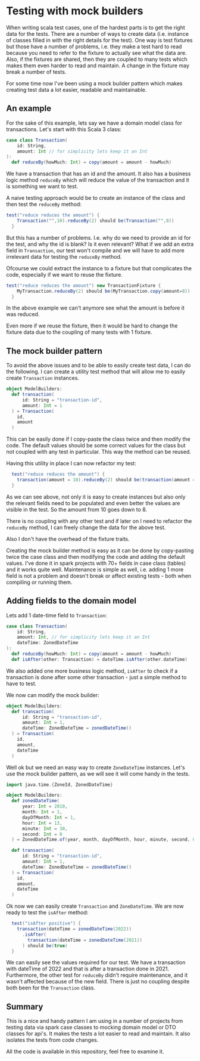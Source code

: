 # Testing with mock builders

When writing scala test cases, one of the hardest parts is to get
the right data for the tests. There are a number of ways to create
data (i.e. instance of classes filled in with the right details for the test).
One way is test fixtures but those have a number of problems, i.e.
they make a test hard to read because you need to refer to the fixture
to actually see what the data are. Also, if the fixtures are shared, then
they are coupled to many tests which makes them even harder to read and
maintain. A change in the fixture may break a number of tests.

For some time now I've been using a mock builder pattern which makes
creating test data a lot easier, readable and maintainable.

## An example

For the sake of this example, lets say we have a domain model class
for transactions. Let's start with this Scala 3 class:

```scala
case class Transaction(
    id: String,
    amount: Int // for simplicity lets keep it an Int
):
  def reduceBy(howMuch: Int) = copy(amount = amount - howMuch)
```

We have a transaction that has an id and the amount. It also has a business logic
method `reduceBy` which will reduce the value of the transaction and it is something
we want to test.

A naive testing approach would be to create an instance of the class and then
test the `reduceBy` method:

```scala
test("reduce reduces the amount") {
    Transaction("",10).reduceBy(2) should be(Transaction("",8))
  }
```

But this has a number of problems. I.e. why do we need to provide an id for
the test, and why the id is blank? Is it even relevant? What if we add an
extra field in `Transaction`, our test won't compile and we will have to
add more irrelevant data for testing the `reduceBy` method.

Ofcourse we could extract the instance to a fixture but that complicates the code,
especially if we want to reuse the fixture.

```scala
test("reduce reduces the amount") new TransactionFixture {
    MyTransaction.reduceBy(2) should be(MyTransaction.copy(amount=8))
  }
```

In the above example we can't anymore see what the amount is before it was reduced.

Even more if we reuse the fixture, then it would be hard to change the fixture
data due to the coupling of many tests with 1 fixture.

## The mock builder pattern

To avoid the above issues and to be able to easily create test data, I can do
the following. I can create a utility test method that will allow me to easily
create `Transaction` instances.

```scala
object ModelBuilders:
  def transaction(
      id: String = "transaction-id",
      amount: Int = 1
  ) = Transaction(
    id,
    amount
  )

```

This can be easily done if I copy-paste the class twice and then modify the code.
The default values should be some correct values for the class but not coupled
with any test in particular. This way the method can be reused.

Having this utility in place I can now refactor my test:

```scala
  test("reduce reduces the amount") {
    transaction(amount = 10).reduceBy(2) should be(transaction(amount = 8))
  }
```

As we can see above, not only it is easy to create instances but also only the
relevant fields need to be populated and even better the values are visible
in the test. So the amount from 10 goes down to 8.

There is no coupling with any other test and if later on I need to refactor the 
`reduceBy` method, I can freely change the data for the above test.

Also I don't have the overhead of the fixture traits.

Creating the mock builder method is easy as it can be done by copy-pasting twice
the case class and then modifying the code and adding the default values. I've
done it in spark projects with 70+ fields in case class (tables) and it works
quite well. Maintenance is simple as well, i.e. adding 1 more field is not
a problem and doesn't break or affect existing tests - both when compiling or
running them.

## Adding fields to the domain model

Lets add 1 date-time field to `Transaction`:

```scala
case class Transaction(
    id: String,
    amount: Int, // for simplicity lets keep it an Int
    dateTime: ZonedDateTime
):
  def reduceBy(howMuch: Int) = copy(amount = amount - howMuch)
  def isAfter(other: Transaction) = dateTime.isAfter(other.dateTime)
```

We also added one more business logic method, `isAfter` to check if a transaction
is done after some other transaction - just a simple method to have to test.

We now can modify the mock builder:

```scala
object ModelBuilders:
  def transaction(
      id: String = "transaction-id",
      amount: Int = 1,
      dateTime: ZonedDateTime = zonedDateTime()
  ) = Transaction(
    id,
    amount,
    dateTime
  )
```

Well ok but we need an easy way to create `ZoneDateTime` instances. Let's use
the mock builder pattern, as we will see it will come handy in the tests.

```scala
import java.time.{ZoneId, ZonedDateTime}

object ModelBuilders:
  def zonedDateTime(
      year: Int = 2010,
      month: Int = 1,
      dayOfMonth: Int = 1,
      hour: Int = 13,
      minute: Int = 30,
      second: Int = 0
  ) = ZonedDateTime.of(year, month, dayOfMonth, hour, minute, second, 0, ZoneId.of("UTC"))

  def transaction(
      id: String = "transaction-id",
      amount: Int = 1,
      dateTime: ZonedDateTime = zonedDateTime()
  ) = Transaction(
    id,
    amount,
    dateTime
  )
```

Ok now we can easily create `Transaction` and `ZoneDateTime`. We are now ready
to test the `isAfter` method:

```scala
  test("isAfter positive") {
    transaction(dateTime = zonedDateTime(2022))
      .isAfter(
        transaction(dateTime = zonedDateTime(2021))
      ) should be(true)
  }
```

We can easily see the values required for our test. We have a transaction
with dateTime of 2022 and that is after a transaction done in 2021. Furthermore, 
the other test for `reduceBy` didn't require maintenance, and it wasn't affected
because of the new field. There is just no coupling despite both been for
the `Transaction` class.

## Summary

This is a nice and handy pattern I am using in a number of projects from testing data via spark case classes to mocking
domain model or DTO classes for api's. It makes the tests a lot easier to read and maintain. It also isolates the tests
from code changes.

All the code is available in this repository, feel free to examine it.